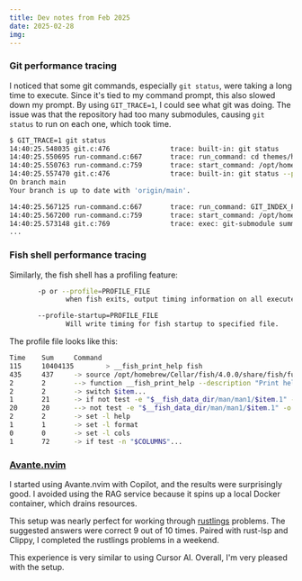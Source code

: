 ```yaml
---
title: Dev notes from Feb 2025
date: 2025-02-28
img:
---
```


### Git performance tracing

I noticed that some git commands, especially `git status`, were taking a long time to execute. Since it's tied to my command prompt, this also slowed down my prompt. By using `GIT_TRACE=1`, I could see what git was doing. The issue was that the repository had too many submodules, causing `git status` to run on each one, which took time.

```bash
$ GIT_TRACE=1 git status
14:40:25.548035 git.c:476               trace: built-in: git status
14:40:25.550695 run-command.c:667       trace: run_command: cd themes/hello-friend-ng; unset GIT_PREFIX; GIT_DIR=.git git status --porcelain=2
14:40:25.550763 run-command.c:759       trace: start_command: /opt/homebrew/opt/git/libexec/git-core/git status --porcelain=2
14:40:25.557470 git.c:476               trace: built-in: git status --porcelain=2
On branch main
Your branch is up to date with 'origin/main'.

14:40:25.567125 run-command.c:667       trace: run_command: GIT_INDEX_FILE=.git/index git submodule summary --cached --for-status --summary-limit -1 HEAD
14:40:25.567200 run-command.c:759       trace: start_command: /opt/homebrew/opt/git/libexec/git-core/git submodule summary --cached --for-status --summary-limit -1 HEAD
14:40:25.573148 git.c:769               trace: exec: git-submodule summary --cached --for-status --summary-limit -1 HEAD
...
```

### Fish shell performance tracing

Similarly, the fish shell has a profiling feature:

```bash
       -p or --profile=PROFILE_FILE
              when fish exits, output timing information on all executed commands to the specified file.  This excludes time spent starting up and reading the configuration.

       --profile-startup=PROFILE_FILE
              Will write timing for fish startup to specified file.
```

The profile file looks like this:

```bash
Time    Sum     Command
115     10404135        > __fish_print_help fish
435     437     -> source /opt/homebrew/Cellar/fish/4.0.0/share/fish/functions/__fish_print_help.fish
2       2       --> function __fish_print_help --description "Print help message for the specified fish function or builtin" --argument-names item error_message...
2       2       -> switch $item...
1       21      -> if not test -e "$__fish_data_dir/man/man1/$item.1" -o -e "$__fish_data_dir/man/man1/$item.1.gz"...
20      20      --> not test -e "$__fish_data_dir/man/man1/$item.1" -o -e "$__fish_data_dir/man/man1/$item.1.gz"
2       2       -> set -l help
1       1       -> set -l format
0       0       -> set -l cols
1       72      -> if test -n "$COLUMNS"...
```

### [Avante.nvim](https://github.com/yetone/avante.nvim)
I started using Avante.nvim with Copilot, and the results were surprisingly good. I avoided using the RAG service because it spins up a local Docker container, which drains resources.

This setup was nearly perfect for working through [rustlings](https://github.com/rust-lang/rustlings) problems. The suggested answers were correct 9 out of 10 times. Paired with rust-lsp and Clippy, I completed the rustlings problems in a weekend.

This experience is very similar to using Cursor AI. Overall, I'm very pleased with the setup.

